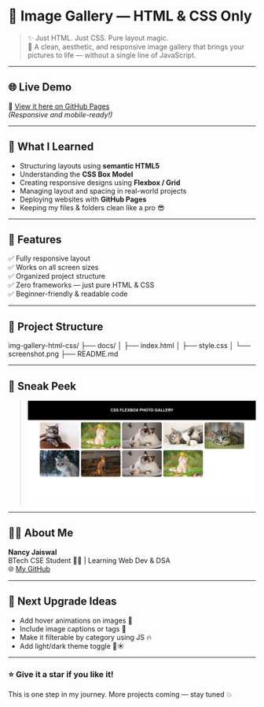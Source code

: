 # 🌈 Image Gallery — HTML & CSS Only

> ✨ Just HTML. Just CSS. Pure layout magic.  
> 📸 A clean, aesthetic, and responsive image gallery that brings your pictures to life — without a single line of JavaScript.

---

## 🌐 Live Demo

🚀 [View it here on GitHub Pages](https://nancy-jaiswal19.github.io/img-gallery-html-css/)  
_(Responsive and mobile-ready!)_

---

## 🧠 What I Learned

- Structuring layouts using **semantic HTML5**
- Understanding the **CSS Box Model**
- Creating responsive designs using **Flexbox / Grid**
- Managing layout and spacing in real-world projects
- Deploying websites with **GitHub Pages**
- Keeping my files & folders clean like a pro 😎

---

## 🧩 Features

✅ Fully responsive layout  
✅ Works on all screen sizes  
✅ Organized project structure  
✅ Zero frameworks — just pure HTML & CSS  
✅ Beginner-friendly & readable code  

---

## 📁 Project Structure



img-gallery-html-css/
├── docs/
│ ├── index.html
│ ├── style.css
│ └── screenshot.png
├── README.md

---

## 📸 Sneak Peek


> ![Image Gallery Project Screenshot](docs/Screenshot.png)

---

## 🙋‍♀️ About Me

**Nancy Jaiswal**  
BTech CSE Student 👩‍💻 | Learning Web Dev & DSA  
🌐 [My GitHub](https://github.com/nancy-jaiswal19)

---

## 🚧 Next Upgrade Ideas

- Add hover animations on images 🎯  
- Include image captions or tags 💬  
- Make it filterable by category using JS 🔥  
- Add light/dark theme toggle 🌙☀️

---

### ⭐ Give it a star if you like it!

This is one step in my journey. More projects coming — stay tuned 💥
